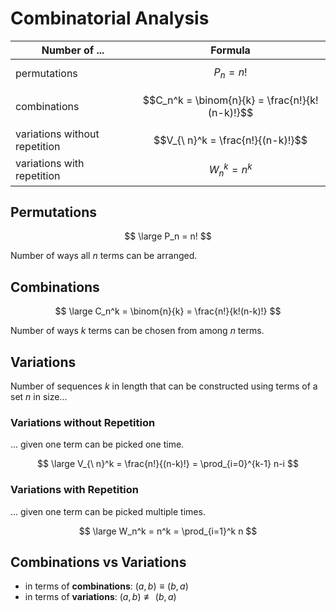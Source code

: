 # Combinatorial Analysis

| Number of ... | Formula |
|--|--|
| permutations | $$P_n = n!$$ |
| combinations | $$C_n^k = \binom{n}{k} = \frac{n!}{k!(n-k)!}$$ |
| variations without repetition | $$V_{\ n}^k = \frac{n!}{(n-k)!}$$ |
| variations with repetition | $$W_n^k = n^k$$ |

## Permutations

$$
\large
P_n = n!
$$

Number of ways all $n$ terms can be arranged.

## Combinations

$$
\large
C_n^k = \binom{n}{k} =
\frac{n!}{k!(n-k)!}
$$

Number of ways $k$ terms can be chosen from among $n$ terms.

## Variations

Number of sequences $k$ in length that can be constructed using terms of a set $n$ in size...

### Variations without Repetition

... given one term can be picked one time.

$$
\large
V_{\ n}^k = \frac{n!}{(n-k)!} =
\prod_{i=0}^{k-1} n-i
$$

### Variations with Repetition

... given one term can be picked multiple times.

$$
\large
W_n^k = n^k =
\prod_{i=1}^k n
$$

## Combinations vs Variations

- in terms of **combinations**: $(a,b) \equiv (b,a)$
- in terms of **variations**: $(a,b) \not\equiv (b,a)$
